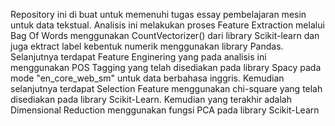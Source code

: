 Repository ini di buat untuk memenuhi tugas essay pembelajaran mesin untuk data tekstual. Analisis ini melakukan proses Feature Extraction melalui Bag Of Words menggunakan CountVectorizer() dari library Scikit-learn dan juga ektract label kebentuk numerik menggunakan library Pandas. Selanjutnya terdapat Feature Enginering yang pada analisis ini menggunakan POS Tagging yang telah disediakan pada library Spacy pada mode "en_core_web_sm" untuk data berbahasa inggris. Kemudian selanjutnya terdapat Selection Feature menggunakan chi-square yang telah disediakan pada library Scikit-Learn. Kemudian yang terakhir adalah Dimensional Reduction menggunakan fungsi PCA pada library Scikit-Learn
